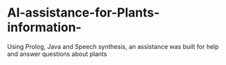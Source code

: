 # AI-assistance-for-Plants-information-
Using Prolog, Java and Speech synthesis, an assistance was built for help and answer questions about plants

